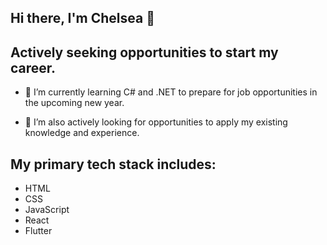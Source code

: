 ## Hi there, I'm Chelsea 👋 
## Actively seeking opportunities to start my career.

- 🌱 I’m currently learning C# and .NET to prepare for job opportunities in the upcoming new year.
  
- 🔭 I’m also actively looking for opportunities to apply my existing knowledge and experience.
  
## My primary tech stack includes:
   * HTML
   * CSS
   * JavaScript
   * React
   * Flutter

<!--
**qingyanyang/qingyanyang** is a ✨ _special_ ✨ repository because its `README.md` (this file) appears on your GitHub profile.

Here are some ideas to get you started:

- 🔭 I’m currently working on ...
- 🌱 I’m currently learning ...
- 👯 I’m looking to collaborate on ...
- 🤔 I’m looking for help with ...
- 💬 Ask me about ...
- 📫 How to reach me: ...
- 😄 Pronouns: ...
- ⚡ Fun fact: ...
-->

